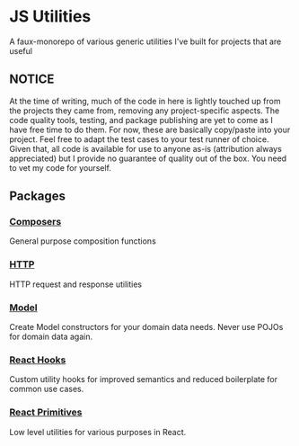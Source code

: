 # JS Utilities

A faux-monorepo of various generic utilities I've built for projects that are
useful

## NOTICE

At the time of writing, much of the code in here is lightly touched up from the
projects they came from, removing any project-specific aspects. The code quality
tools, testing, and package publishing are yet to come as I have free time to do
them. For now, these are basically copy/paste into your project. Feel free to
adapt the test cases to your test runner of choice. Given that, all code is
available for use to anyone as-is (attribution always appreciated) but I provide
no guarantee of quality out of the box. You need to vet my code for yourself.

## Packages

### [Composers](./packages/composers/README.md)

General purpose composition functions

### [HTTP](./packages/http/README.md)

HTTP request and response utilities

### [Model](./packages/model/README.md)

Create Model constructors for your domain data needs. Never use POJOs for domain
data again.

### [React Hooks](./packages/react-hooks/README.md)

Custom utility hooks for improved semantics and reduced boilerplate for common
use cases.

### [React Primitives](./packages/react-primitives/README.md)

Low level utilities for various purposes in React.

